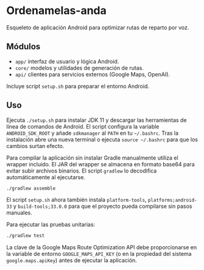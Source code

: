 # Ordenamelas-anda

Esqueleto de aplicación Android para optimizar rutas de reparto por voz.

## Módulos
- `app/` interfaz de usuario y lógica Android.
- `core/` modelos y utilidades de generación de rutas.
- `api/` clientes para servicios externos (Google Maps, OpenAI).

Incluye script `setup.sh` para preparar el entorno Android.

## Uso
Ejecuta `./setup.sh` para instalar JDK 11 y descargar las herramientas de línea de comandos de Android. El script configura la variable `ANDROID_SDK_ROOT` y añade `sdkmanager` al `PATH` en tu `~/.bashrc`. Tras la instalación abre una nueva terminal o ejecuta `source ~/.bashrc` para que los cambios surtan efecto.

Para compilar la aplicación sin instalar Gradle manualmente utiliza el wrapper incluido.
El JAR del wrapper se almacena en formato base64 para evitar subir archivos binarios. El script `gradlew` lo decodifica automáticamente al ejecutarse.

```bash
./gradlew assemble
```

El script `setup.sh` ahora también instala `platform-tools`, `platforms;android-33` y `build-tools;33.0.0` para que el proyecto pueda compilarse sin pasos manuales.

Para ejecutar las pruebas unitarias:

```bash
./gradlew test
```

La clave de la Google Maps Route Optimization API debe proporcionarse en la variable de entorno `GOOGLE_MAPS_API_KEY` (o en la propiedad del sistema `google.maps.apiKey`) antes de ejecutar la aplicación.
